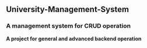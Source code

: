 ## University-Management-System

### A management system for CRUD operation

**A project for general and advanced backend operation**
